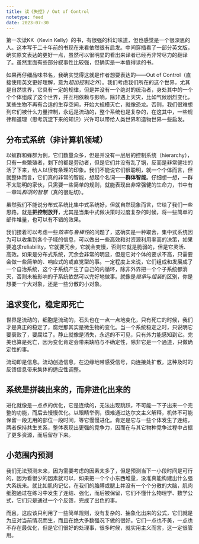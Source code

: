 ```yaml
---
title: 读《失控》/ Out of Control
notetype: feed
date: 2023-07-30
---
```


第一次读KK（Kevin Kelly）的书，有很强的科幻味道，但也感觉是一个很深思的人。这本写于二十年前的书现在来看依然很有启发。中间穿插看了一部分英文版，确实原文表达的更好一点，虽然可以很明显的看出来译者已经再非常尽力的翻译了。虽然里面有些部分叙事性比较强，但确实是一本值得读的书。

如果再仔细品味书名，我确实觉得这就是作者想要表达的——Out of Control（直接使用英文更好理解，意为*超出控制之外*）。我们考虑我们所在的这个世界，尤其是自然世界，它具有一定的规律，但是并没有一个绝对的统治者，身处其中的一个个个体组成了这个世界，并互相依赖与影响，除非遇上天灾，比如气候剧烈变化，某些生物不再有合适的生存空间，开始大规模灭亡，就像恐龙。否则，我们很难想到它们被什么力量控制，永远是流动的，整个系统也是复杂的，在这其中，一些规律和道理（思考沉淀下来的知识）兴许可以带给人类世界和造物世界一些启发。

## 分布式系统（非计算机领域）

以蚁群和蜂群为例，它们数量众多，但是并没有一层层的控制系统（hierarchy），只有一些繁殖者，剩下的都是劳动者，但是它们并没有乱了锅，反而是非常健壮的活了下来，给人以很有条理的印象。我们不能说它们很聪明，就一个个体而言，但就整体而言，它们真的非常的智能，想起个名词——**群体智能**。仔细想一想，一群不太聪明的家伙，只需要一些简单的规则，就能表现出非常强健的生命力，书中有一章叫*群氓的智慧*（真的很贴切）。

虽然我们不能说分布式系统比集中式系统好，但就自然现象而言，它给了我们一些思路，就是**把控制放开**，尤其是当集中式做决策时过度复杂的时候，将一些简单的部件堆量，也可以有不错的效果。

我们接着可以考虑一些*效率*与*鲁棒性*的问题了，这确实是一种取舍，集中式系统因为可以收集到各个子域的信息，可以做出一些高效和对资源利用率高的决策，如果要追求reliability，它就要冗余，它就会变慢，否则它就是脆弱的，但是它灵活、高效。如果是分布式系统，冗余会非常的明显，但是它对个体的要求不高，只需要会做一些简单的、响应式的或直觉型的事。一定程度上来说，它们组成和发展成了一个自治系统，这个子系统产生了自己的内循环，除非外界把一个个子系统都消灭，否则未被影响的子系统依然可以完好地做事。就像是*继承*与*组装*的区别，你是想要一个大对象，还是一些分散的小对象。

## 追求变化，稳定即死亡

世界是流动的，细胞是流动的，石头也在一点一点地变化，只有死亡的时候，我们才是真正的稳定了，腐烂那其实是微生物的变化。当一个系统稳定之时，只说明它要衰败了，要腐烂了。静止就像是消失，永远的不可见，只有外力能感知到它。完美也算是死亡，因为变化肯定会带来缺陷与不确定性，除非它是一个通道，只做确定性的事。

流动即是信息。流动创造信息，在边缘地带感受信号，向连接处扩散，这种及时的反馈信息带来集体的适应性调整。

## 系统是拼装出来的，而非进化出来的

进化就像是一点点的优化，它是连续的，无法出现跳跃，不可能一下子出来一个完整的功能，而后去慢慢优化。以眼睛举例，很难通过达尔文主义解释，机体不可能保留一段无用的部位一段时间，等它慢慢进化。肯定是它与一些个体发生了连结，两者保持共生关系，整体表现出更强的竞争力，因而在与其它物种竞争过程中占据了更多资源，而后留存下来。

## 小范围内预测

我们无法预测未来，因为需要考虑的因素太多了，但是预测当下一小段时间是可行的，因为看很少的因素就可以，如果把一个个小东西堆量，没准真能构建出什么强大系统来。就比如肌肉记忆，在我们的胳膊或腿上并没有一个个分散的大脑，肌肉细胞通过在练习中发生了连结、强化，而后被保留，它们不懂什么物理学、数学公式，它们只是通过一个个反馈，完成了出色的事。

而且，这应该只利用了一些简单规则，没有复杂的、抽象化出来的公式，它们就是为应对当前情况而生，而且在绝大多数强况下做的很好。它们一点也不美，一点也不存在最优化，但是它们很好的处理事，很多时候，就实用主义而言，这一定很管用。
